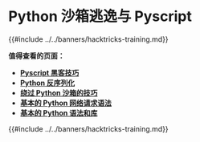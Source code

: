 # Python 沙箱逃逸与 Pyscript

{{#include ../../banners/hacktricks-training.md}}

**值得查看的页面：**

- [**Pyscript 黑客技巧**](pyscript.md)
- [**Python 反序列化**](../../pentesting-web/deserialization/README.md)
- [**绕过 Python 沙箱的技巧**](bypass-python-sandboxes/README.md)
- [**基本的 Python 网络请求语法**](web-requests.md)
- [**基本的 Python 语法和库**](basic-python.md)

{{#include ../../banners/hacktricks-training.md}}

